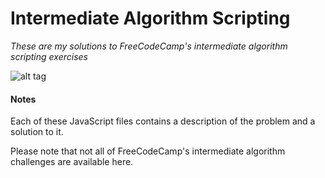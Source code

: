 # Intermediate Algorithm Scripting

*These are my solutions to FreeCodeCamp's intermediate algorithm scripting exercises*

![alt tag](http://s30.postimg.org/ii3z0h4o1/algorithms.png)

#### Notes

Each of these JavaScript files contains a description of the problem and a solution to it.

Please note that not all of FreeCodeCamp's intermediate algorithm challenges are available here.
